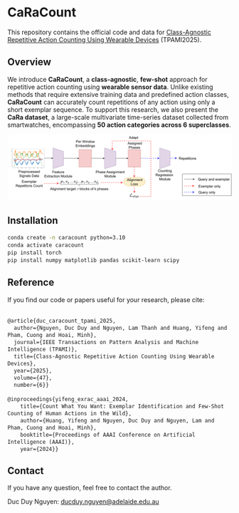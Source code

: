 # CaRaCount
This repository contains the official code and data for [Class-Agnostic Repetitive Action Counting Using Wearable Devices](https://github.com/bbvisual/CaRaCount) (TPAMI2025).


## Overview
We introduce **CaRaCount**, a **class-agnostic**, **few-shot** approach for repetitive action counting using **wearable sensor data**. Unlike existing methods that require extensive training data and predefined action classes, **CaRaCount** can accurately count repetitions of any action using only a short exemplar sequence. To support this research, we also present the **CaRa dataset**, a large-scale multivariate time-series dataset collected from smartwatches, encompassing **50 action categories across 6 superclasses**.

![Teaser](./assest/teaser.png)

## Installation
```bash
conda create -n caracount python=3.10
conda activate caracount
pip install torch
pip install numpy matplotlib pandas scikit-learn scipy
```

## Reference
If you find our code or papers useful for your research, please cite:
```

@article{duc_caracount_tpami_2025,
  author={Nguyen, Duc Duy and Nguyen, Lam Thanh and Huang, Yifeng and Pham, Cuong and Hoai, Minh},
  journal={IEEE Transactions on Pattern Analysis and Machine Intelligence (TPAMI)}, 
  title={Class-Agnostic Repetitive Action Counting Using Wearable Devices}, 
  year={2025},
  volume={47},
  number={6}}

@inproceedings{yifeng_exrac_aaai_2024, 
    title={Count What You Want: Exemplar Identification and Few-Shot Counting of Human Actions in the Wild}, 
    author={Huang, Yifeng and Nguyen, Duc Duy and Nguyen, Lam and Pham, Cuong and Hoai, Minh},
    booktitle={Proceedings of AAAI Conference on Artificial Intelligence (AAAI)},
    year={2024}}
```

## Contact
If you have any question, feel free to contact the author. 

Duc Duy Nguyen: ducduy.nguyen@adelaide.edu.au
